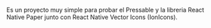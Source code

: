 Es un proyecto muy simple para probar el Pressable y la libreria React Native Paper junto con React Native Vector Icons (IonIcons).
